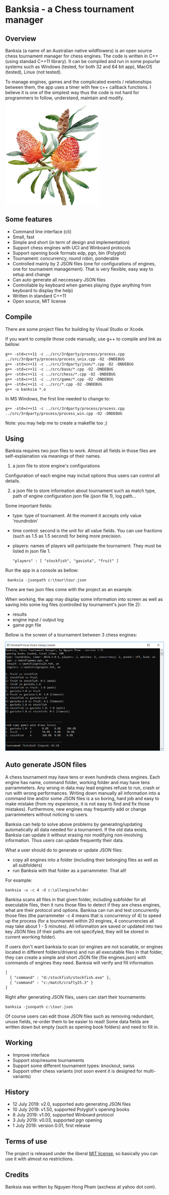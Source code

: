 # Banksia - a Chess tournament manager


Overview
-----------

Banksia (a name of an Australian native wildflowers) is an open source chess tournament manager for chess engines. The code is written in C++ (using standad C++11 library). It can be compiled and run in some popurlar systems such as Windows (tested, for both 32 and 64 bit app), MacOS (tested), Linux (not tested).

To manage engines, games and the complicated events / relationships between them, the app uses a timer with few c++ callback functions. I believe it is one of the simplest way thus the code is not hard for programmers to follow, understand, maintain and modify.

![Demo](banksia.jpg)

Some features
-----------
- Command line interface (cli)
- Small, fast
- Simple and short (in term of design and implementation)
- Support chess engines with UCI and Winboard protocols
- Support opening book formats edp, pgn, bin (Polyglot)
- Tournament: concurrency, round robin, ponderable
- Controlled mainly by 2 JSON files (one for configurations of engines, one for tournament management). That is very flexible, easy way to setup and change
- Can auto generate all neccessary JSON files
- Controllable by keyboard when games playing (type anything from keyboard to display the help)
- Written in standard C++11
- Open source, MIT license


Compile
----------
There are some project files for building by Visual Studio or Xcode.

If you want to compile those code manually, use g++ to compile and link as bellow:

    g++ -std=c++11 -c ../src/3rdparty/process/process.cpp ../src/3rdparty/process/process_unix.cpp -O2 -DNDEBUG
    g++ -std=c++11 -c ../src/3rdparty/json/*.cpp -O2 -DNDEBUG
    g++ -std=c++11 -c ../src/base/*.cpp -O2 -DNDEBUG
    g++ -std=c++11 -c ../src/chess/*.cpp -O2 -DNDEBUG
    g++ -std=c++11 -c ../src/game/*.cpp -O2 -DNDEBUG
    g++ -std=c++11 -c ../src/*.cpp -O2 -DNDEBUG
    g++ -o banksia *.o

In MS Windows, the first line needed to change to:

    g++ -std=c++11 -c ../src/3rdparty/process/process.cpp ../src/3rdparty/process/process_win.cpp -O2 -DNDEBUG

Note: you may help me to create a makefile too ;)

Using
-------
Banksia requires two json files to work. Almost all fields in those files are self-explaination via meanings of their names.

1) a json file to store engine's configurations

Configuration of each engine may includ options thus users can control all details.

2) a json file to store information about tournament such as match type, path of engine configuration json file (json file 1), log path...

Some important fields:
- type: type of tournament. At the moment it accepts only value 'roundrobin'
- time control: second is the unit for all value fields. You can use fractions (such as 1.5 as 1.5 second) for being more precision.
- players: names of players will participate the tournament. They must be listed in json file 1.

      "players" : [ "stockfish", "gaviota", "fruit" ]

Run the app in a console as bellow:
    
     banksia -jsonpath c:\tour\tour.json

There are two json files come with the project as an example.

When working, the app may display some information into screen as well as saving into some log files (controlled by tournament's json file 2):
- results
- engine input / output log
- game pgn file


Bellow is the screen of a tournament between 3 chess engines:

![Demo](demo.png)


Auto generate JSON files
--------------------------
A chess tournament may have tens or even hundreds chess engines. Each engine has name, command folder, working folder and may have tens parrammeters. Any wrong in data may lead engines refuse to run, crash or run with wrong performances. Writing down manually all information into a command line and/or some JSON files is a so boring, hard job and easy to make mistake (from my experience, it is not easy to find and fix those mistakes). Furthermore, new engines may frequently add or change parrammeters without noticing to users.

Banksia can help to solve above problems by generating/updating automatically all data needed for a tournament. If the old data exists, Banksia can update it without erasing nor modifying non-involving information. Thus users can update frequently their data.

What a user should do to generate or update JSON files:
- copy all engines into a folder (including their belonging files as well as all subfolders)
- run Banksia with that folder as a parrammeter. That all!

For example:

    banksia -u -c 4 -d c:\allenginefolder

Bankisa scans all files in that given folder, including subfolder for all executable files, then it runs those files to detect if they are chess engines, what are their protocol and options. Bankisa can run and test concurrently those files (the parrammeter -c 4 means that is concurrency of 4) to speed up the process (for a tourmanent within 20 engines, 4 concurrencies all may take about 1 - 5 minutes). All information are saved or updated into two key JSON files (if their paths are not specifyied, they will be stored in current worrking folder).

If users don't want banksia to scan (or engines are not scanable, or engines located in different folders/drivers) and run all executable files in that folder, they can create a simple and short JSON file (file engines.json) with commands of engines they need. Banksia will verify and fill information.

    [
      { "command" : "d:/stockfish/stockfish.exe" },
      { "command" : "c:/match/crafty25.3" }
    ]


Right after generating JSON files, users can start their tournaments:

    banksia -jsonpath c:\tour.json

Of course users can edit those JSON files such as removing redundant, unuse fields, re-order them to be easier to read! Some data fields are written down but empty (such as opening book folders) and need to fill in.


Working
---------
- Improve interface
- Support stop/resume tournaments
- Support some different tournament types: knockout, swiss
- Support other chess variants (not soon event it is designed for multi-variants)


History
--------
- 12 July 2019: v2.0, supported auto generating JSON files
- 10 July 2019: v1.50, supported Polyglot's opening books
- 8 July 2019: v1.00, supported Winboard protocol
- 3 July 2019: v0.03, supported pgn opening
- 1 July 2019: version 0.01, first release


Terms of use
---------------

The project is released under the liberal [MIT license](http://en.wikipedia.org/wiki/MIT_License), so basically you can use it with almost no restrictions.


Credits
--------

Banksia was written by Nguyen Hong Pham (axchess at yahoo dot com).


